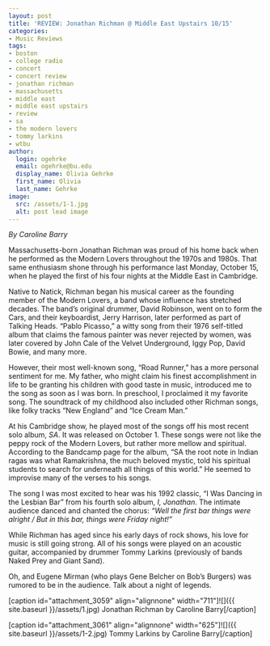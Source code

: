 ```yaml
---
layout: post
title: 'REVIEW: Jonathan Richman @ Middle East Upstairs 10/15'
categories:
- Music Reviews
tags:
- boston
- college radio
- concert
- concert review
- jonathan richman
- massachusetts
- middle east
- middle east upstairs
- review
- sa
- the modern lovers
- tommy larkins
- wtbu
author:
  login: ogehrke
  email: ogehrke@bu.edu
  display_name: Olivia Gehrke
  first_name: Olivia
  last_name: Gehrke
image:
  src: /assets/1-1.jpg
  alt: post lead image
---
```


_By Caroline Barry_

Massachusetts-born Jonathan Richman was proud of his home back when he performed as the Modern Lovers throughout the 1970s and 1980s. That same enthusiasm shone through his performance last Monday, October 15, when he played the first of his four nights at the Middle East in Cambridge.

Native to Natick, Richman began his musical career as the founding member of the Modern Lovers, a band whose influence has stretched decades. The band’s original drummer, David Robinson, went on to form the Cars, and their keyboardist, Jerry Harrison, later performed as part of Talking Heads. “Pablo Picasso,” a witty song from their 1976 self-titled album that claims the famous painter was never rejected by women, was later covered by John Cale of the Velvet Underground, Iggy Pop, David Bowie, and many more.

However, their most well-known song, “Road Runner,” has a more personal sentiment for me. My father, who might claim his finest accomplishment in life to be granting his children with good taste in music, introduced me to the song as soon as I was born. In preschool, I proclaimed it my favorite song. The soundtrack of my childhood also included other Richman songs, like folky tracks “New England” and “Ice Cream Man.”

At his Cambridge show, he played most of the songs off his most recent solo album, _SA_. It was released on October 1. These songs were not like the peppy rock of the Modern Lovers, but rather more mellow and spiritual. According to the Bandcamp page for the album, “SA the root note in Indian ragas was what Ramakrishna, the much beloved mystic, told his spiritual students to search for underneath all things of this world.” He seemed to improvise many of the verses to his songs.

The song I was most excited to hear was his 1992 classic, “I Was Dancing in the Lesbian Bar” from his fourth solo album, _I, Jonathan_. The intimate audience danced and chanted the chorus: _“Well the first bar things were alright / But in this bar, things were Friday night!”_

While Richman has aged since his early days of rock shows, his love for music is still going strong. All of his songs were played on an acoustic guitar, accompanied by drummer Tommy Larkins (previously of bands Naked Prey and Giant Sand).

Oh, and Eugene Mirman (who plays Gene Belcher on Bob’s Burgers) was rumored to be in the audience. Talk about a night of legends.

\[caption id="attachment\_3059" align="alignnone" width="711"\]![]({{ site.baseurl }}/assets/1.jpg) Jonathan Richman by Caroline Barry\[/caption\]

\[caption id="attachment\_3061" align="alignnone" width="625"\]![]({{ site.baseurl }}/assets/1-2.jpg) Tommy Larkins by Caroline Barry\[/caption\]
